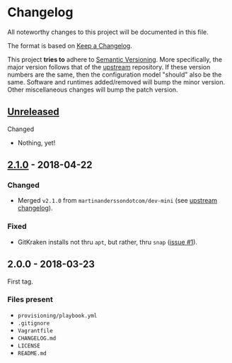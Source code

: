# Changelog

All noteworthy changes to this project will be documented in this file.

The format is based on [Keep a Changelog][1].

This project **tries to** adhere to [Semantic Versioning][2]. More specifically,
the major version follows that of the [upstream][3] repository. If these version
numbers are the same, then the configuration model "should" also be the same.
Software and runtimes added/removed will bump the minor version. Other
miscellaneous changes will bump the patch version.

[1]: http://keepachangelog.com/en/1.0.0/
[2]: http://semver.org/spec/v2.0.0.html
[3]: https://github.com/martinanderssondotcom/dev-mini

## [Unreleased]

Changed

- Nothing, yet!

## [2.1.0] - 2018-04-22

### Changed

- Merged `v2.1.0` from `martinanderssondotcom/dev-mini` (see [upstream changelog][2.1.0-1]).

[2.1.0-1]: https://github.com/martinanderssondotcom/dev-mini/blob/master/CHANGELOG.md#210---2018-04-22

### Fixed

- GitKraken installs not thru `apt`, but rather, thru `snap`
  ([issue #1][unreleased-1]).

[unreleased-1]: https://github.com/martinanderssondotcom/dev-java-9/issues/1

## 2.0.0 - 2018-03-23

First tag.

### Files present

- `provisioning/playbook.yml`
- `.gitignore`
- `Vagrantfile`
- `CHANGELOG.md`
- `LICENSE`
- `README.md`

[Unreleased]: https://github.com/martinanderssondotcom/dev-java-9/compare/v2.1.0...HEAD
[2.1.0]: https://github.com/martinanderssondotcom/dev-java-9/compare/v2.0.0...v2.1.0
